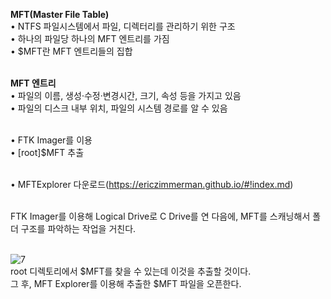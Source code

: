 **MFT(Master File Table)**<br>
• NTFS 파일시스템에서 파일, 디렉터리를 관리하기 위한 구조<br>
• 하나의 파일당 하나의 MFT 엔트리를 가짐<br>
• $MFT란 MFT 엔트리들의 집합<br><br>

**MFT 엔트리**<br>
• 파일의 이름, 생성·수정·변경시간, 크기, 속성 등을 가지고 있음<br>
• 파일의 디스크 내부 위치, 파일의 시스템 경로를 알 수 있음<br><br>

• FTK Imager를 이용<br>
  • [root]\$MFT 추출<br><br>

• MFTExplorer 다운로드(https://ericzimmerman.github.io/#!index.md)<br><br>

FTK Imager를 이용해 Logical Drive로 C Drive를 연 다음에, MFT를 스캐닝해서 폴더 구조를 파악하는 작업을 거친다.<br><br>

![7](https://github.com/user-attachments/assets/38ab2521-1565-4818-941e-7267a2c20eb4)<br>
root 디렉토리에서 $MFT를 찾을 수 있는데 이것을 추출할 것이다.<br>
그 후, MFT Explorer를 이용해 추출한 $MFT 파일을 오픈한다.<br>









